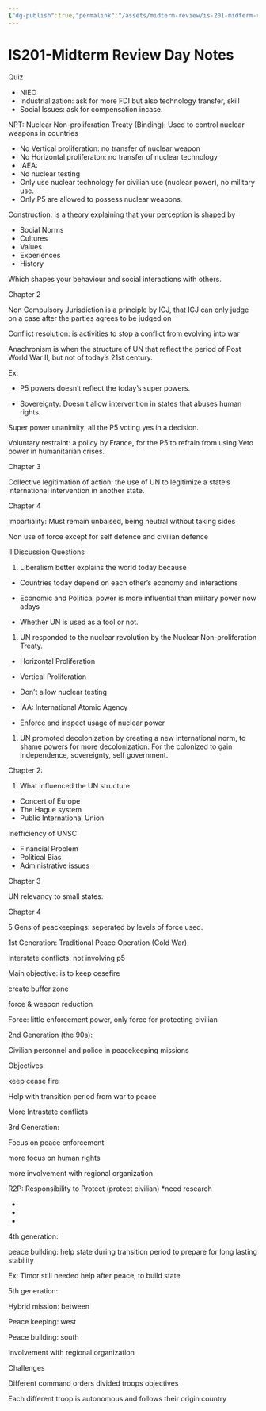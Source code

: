 ```yaml
---
{"dg-publish":true,"permalink":"/assets/midterm-review/is-201-midterm-review-day-notes/"}
---
```


# IS201-Midterm Review Day Notes

Quiz

- NIEO
- Industrialization: ask for more FDI but also technology transfer, skill
- Social Issues: ask for compensation incase.

NPT: Nuclear Non-proliferation Treaty (Binding): Used to control nuclear weapons in countries

- No Vertical proliferation: no transfer of nuclear weapon
- No Horizontal proliferaton: no transfer of nuclear technology
- IAEA:
- No nuclear testing
- Only use nuclear technology for civilian use (nuclear power), no military use.
- Only P5 are allowed to possess nuclear weapons.

Construction: is a theory explaining that your perception is shaped by

- Social Norms
- Cultures
- Values
- Experiences
- History

Which shapes your behaviour and social interactions with others.

Chapter 2

Non Compulsory Jurisdiction is a principle by ICJ, that ICJ can only judge on a case after the parties agrees to be judged on

Conflict resolution: is activities to stop a conflict from evolving into war

Anachronism is when the structure of UN that reflect the period of Post World War II, but not of today’s 21st century.

Ex:

- P5 powers doesn’t reflect the today’s super powers.

- Sovereignty: Doesn't allow intervention in states that abuses human rights.

Super power unanimity: all the P5 voting yes in a decision.

Voluntary restraint: a policy by France, for the P5 to refrain from using Veto power in humanitarian crises.

Chapter 3

Collective legitimation of action: the use of UN to legitimize a state’s international intervention in another state.

Chapter 4

Impartiality: Must remain unbaised, being neutral without taking sides

Non use of force except for self defence and civilian defence

II.Discussion Questions

1. Liberalism better explains the world today because

- Countries today depend on each other’s economy and interactions

- Economic and Political power is more influential than military power now adays

- Whether UN is used as  a tool or not.
1. UN responded to the nuclear revolution by the Nuclear Non-proliferation Treaty.

- Horizontal Proliferation

- Vertical Proliferation

- Don’t allow nuclear testing

- IAA: International Atomic Agency

+ Enforce and inspect usage of nuclear power

1. UN promoted decolonization by creating a new international norm, to shame powers for more decolonization. For the colonized to gain independence, sovereignty, self government.

Chapter 2:

1. What influenced the UN structure
- Concert of Europe
- The Hague system
- Public International Union

Inefficiency of UNSC

- Financial Problem
- Political Bias
- Administrative issues

Chapter 3

UN relevancy to small states:

Chapter 4

5 Gens of peackeepings: seperated by levels of force used.

1st Generation: Traditional  Peace Operation (Cold War)

Interstate conflicts: not involving p5

Main objective: is to keep cesefire

create buffer zone

force & weapon reduction

Force: little enforcement power, only force for protecting civilian

2nd Generation (the 90s):

Civilian personnel and police in peacekeeping missions

Objectives: 

keep cease fire

Help with transition period from war to peace

More Intrastate conflicts

3rd Generation:

Focus on peace enforcement

more focus on human rights

more involvement with regional organization

R2P: Responsibility to Protect (protect civilian) *need research

-

-

-

4th generation: 

peace building: help state during transition period to prepare for long lasting stability

Ex: Timor still needed help after peace, to build state

5th generation:

Hybrid mission: between

Peace keeping: west

Peace building: south

Involvement with regional organization

Challenges

Different command orders divided troops objectives

Each different troop is autonomous and follows their origin country